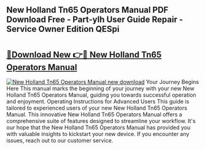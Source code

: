 ## New Holland Tn65 Operators Manual PDF Download Free - Part-yIh User Guide Repair - Service Owner Edition QESpi

# <h2><a href="http://bc89240.oget.top/?id=New+Holland+Tn65+Operators+Manual">🔗Download New 👉🔴 New Holland Tn65 Operators Manual</a></h2>

[![New Holland Tn65 Operators Manual new download](https://i.imgur.com/5g1atiW.png)](http://bc89240.oget.top/?id=New+Holland+Tn65+Operators+Manual)
Your Journey Begins Here This manual marks the beginning of your journey with your new New Holland Tn65 Operators Manual, guiding you towards successful operation and enjoyment. Operating Instructions for Advanced Users This guide is tailored to experienced users of your new New Holland Tn65 Operators Manual. This innovative New Holland Tn65 Operators Manual offers a comprehensive suite of features designed to streamline your workflow. It's our hope that the New Holland Tn65 Operators Manual has provided you with valuable insights to kickstart your new device. If you encounter any issues, reach out to our customer service.
